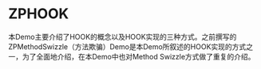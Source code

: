 # ZPHOOK
本Demo主要介绍了HOOK的概念以及HOOK实现的三种方式。之前撰写的ZPMethodSwizzle（方法欺骗）Demo是本Demo所叙述的HOOK实现的方式之一，为了全面地介绍，在本Demo中也对Method Swizzle方式做了重复的介绍。
